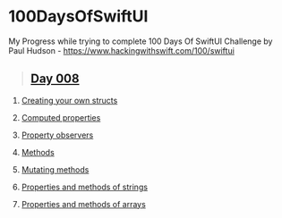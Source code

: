 # 100DaysOfSwiftUI

My Progress while trying to complete 100 Days Of SwiftUI Challenge by Paul Hudson - https://www.hackingwithswift.com/100/swiftui

> ## [Day 008](https://www.hackingwithswift.com/100/swiftui/8 "Day 008")

1. [Creating your own structs](https://www.hackingwithswift.com/sixty/7/1/creating-your-own-structs "Creating your own structs")

2. [Computed properties](https://www.hackingwithswift.com/sixty/7/2/computed-properties "Computed properties")

3. [Property observers](https://www.hackingwithswift.com/sixty/7/3/property-observers "Property observers")

4. [Methods](https://www.hackingwithswift.com/sixty/7/4/methods "Methods")

5. [Mutating methods](https://www.hackingwithswift.com/sixty/7/5/mutating-methods "Mutating methods")

6. [Properties and methods of strings](https://www.hackingwithswift.com/sixty/7/6/properties-and-methods-of-strings "Properties and methods of strings")

7. [Properties and methods of arrays](https://www.hackingwithswift.com/sixty/7/7/properties-and-methods-of-arrays "Properties and methods of arrays")
